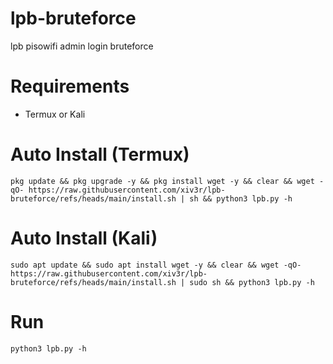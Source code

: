 # lpb-bruteforce
lpb pisowifi admin login bruteforce

# Requirements
- Termux or Kali

# Auto Install (Termux)
```
pkg update && pkg upgrade -y && pkg install wget -y && clear && wget -qO- https://raw.githubusercontent.com/xiv3r/lpb-bruteforce/refs/heads/main/install.sh | sh && python3 lpb.py -h
```

# Auto Install (Kali)
```
sudo apt update && sudo apt install wget -y && clear && wget -qO- https://raw.githubusercontent.com/xiv3r/lpb-bruteforce/refs/heads/main/install.sh | sudo sh && python3 lpb.py -h
```

# Run
```
python3 lpb.py -h
```
